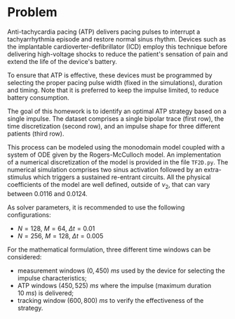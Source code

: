 # Problem

Anti-tachycardia pacing (ATP) delivers pacing pulses to interrupt a tachyarrhythmia episode and restore normal sinus rhythm. Devices such as the implantable cardioverter-defibrillator (ICD) employ this technique before delivering high-voltage shocks to reduce the patient's sensation of pain and extend the life of the device's battery.

To ensure that ATP is effective, these devices must be programmed by selecting the proper pacing pulse width (fixed in the simulations), duration and timing. Note that it is preferred to keep the impulse limited, to reduce battery consumption.

The goal of this homework is to identify an optimal ATP strategy based on a single impulse.
The dataset comprises a single bipolar trace (first row), the time discretization (second row), and an impulse shape for three different patients (third row).


This process can be modeled using the monodomain model coupled with a system of ODE given by the Rogers-McCulloch model.
An implementation of a numerical discretization of the model is provided in the file `TF2D.py`.
The numerical simulation comprises two sinus activation followed by an extra-stimulus which triggers a sustained re-entrant circuits. All the physical coefficients of the model are well defined, outside of $`\nu_2`$, that can vary between $`0.0116`$ and $`0.0124`$.

As solver parameters, it is recommended to use the following configurations:
 - $`N = 128`$, $`M = 64`$,  $`\Delta t=0.01`$
 - $`N = 256`$, $`M = 128`$,  $`\Delta t=0.005`$

For the mathematical formulation, three different time windows can be considered:
 - measurement windows $`(0,450)\ ms`$ used by the device for selecting the impulse characteristics;
 - ATP windows $`(450,525)\ ms`$ where the impulse (maximum duration $`10\ ms`$) is delivered;
 - tracking window $`(600,800)\ ms`$ to verify the effectiveness of the strategy.
